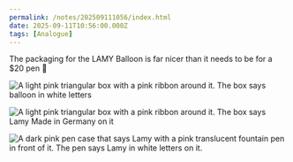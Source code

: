 ```yaml
---
permalink: /notes/202509111056/index.html
date: 2025-09-11T10:56:00.000Z
tags: [Analogue]
---
```


The packaging for the LAMY Balloon is far nicer than it needs to be for a $20 pen 💅

![A light pink triangular box with a pink ribbon around it. The box says balloon in white letters](https://cdn.rknight.me/site/2025/lamy-balloon-1.jpg)

![A light pink triangular box with a pink ribbon around it. The box says Lamy Made in Germany on it](https://cdn.rknight.me/site/2025/lamy-balloon-2.jpg)

![A dark pink pen case that says Lamy with a pink translucent fountain pen in front of it. The pen says Lamy in white letters on it.](https://cdn.rknight.me/site/2025/lamy-balloon-3.jpg)